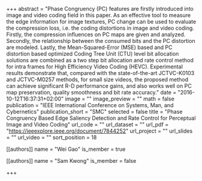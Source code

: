 +++
abstract = "Phase Congruency (PC) features are firstly introduced into image and video coding field in this paper. As an effective tool to measure the edge information for image textures, PC change can be used to evaluate the compression loss, i.e. the coding distortions in image and video coding. Firstly, the compression influences on PC maps are given and analyzed. Secondly, the relationship between the consumed bits and the PC distortion are modeled. Lastly, the Mean-Squared-Error (MSE) based and PC distortion based optimized Coding Tree Unit (CTU) level bit allocation solutions are combined as a two step bit allocation and rate control method for intra frames for High Efficiency Video Coding (HEVC). Experimental results demonstrate that, compared with the state-of-the-art JCTVC-K0103 and JCTVC-M0257 methods, for small size videos, the proposed method can achieve significant R-D performance gains, and also works well on PC map preservation, quality smoothness and bit rate accuracy."
date = "2016-10-12T16:37:31+02:00"
image = ""
image_preview = ""
math = false
publication = "IEEE International Conference on Systems, Man, and Cybernetics"
publication_short = "SMC"
selected = false
title = "Phase Congruency Based Edge Saliency Detection and Rate Control for Perceptual Image and Video Coding"
url_code = ""
url_dataset = ""
url_pdf = "https://ieeexplore.ieee.org/document/7844252"
url_project = ""
url_slides = ""
url_video = ""
sort_position = 18



[[authors]]
    name = "Wei Gao"
    is_member = true

[[authors]]
    name = "Sam Kwong"
    is_member = false

+++



